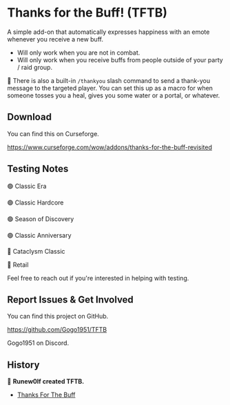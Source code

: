 # Thanks for the Buff! (TFTB)

A simple add-on that automatically expresses happiness with an emote whenever you receive a new buff.

* Will only work when you are not in combat.
* Will only work when you receive buffs from people outside of your party / raid group.

🎁 There is also a built-in `/thankyou` slash command to send a thank-you message to the targeted player. You can set this up as a macro for when someone tosses you a heal, gives you some water or a portal, or whatever.

## Download

You can find this on Curseforge.

https://www.curseforge.com/wow/addons/thanks-for-the-buff-revisited

## Testing Notes

🟢 Classic Era

🟢 Classic Hardcore

🟢 Season of Discovery

🟢 Classic Anniversary

🔴 Cataclysm Classic

🔴 Retail

Feel free to reach out if you're interested in helping with testing. 

## Report Issues & Get Involved

You can find this project on GitHub.

https://github.com/Gogo1951/TFTB

Gogo1951 on Discord.

## History

👏 **Runew0lf created TFTB.**

- [Thanks For The Buff](https://www.curseforge.com/wow/addons/thanks-for-the-buff)
